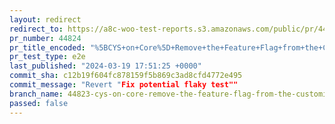 ```yaml
---
layout: redirect
redirect_to: https://a8c-woo-test-reports.s3.amazonaws.com/public/pr/44824/e2e/index.html
pr_number: 44824
pr_title_encoded: "%5BCYS+on+Core%5D+Remove+the+Feature+Flag+from+the+Customize+Your+Store+flow+on+Core"
pr_test_type: e2e
last_published: "2024-03-19 17:51:25 +0000"
commit_sha: c12b19f604fc878159f5b869c3ad8cfd4772e495
commit_message: "Revert "Fix potential flaky test""
branch_name: 44823-cys-on-core-remove-the-feature-flag-from-the-customize-your-store-flow-on-core
passed: false
---
```

